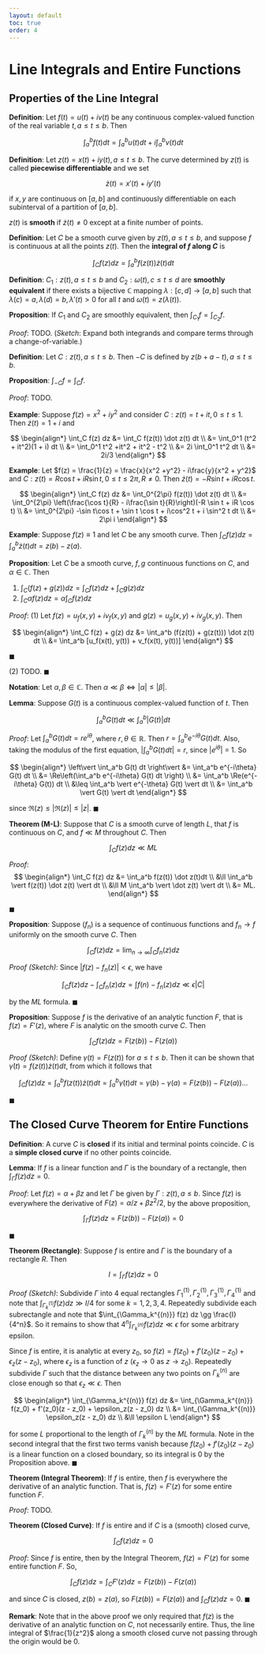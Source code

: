 ```yaml
---
layout: default
toc: true
order: 4
---
```


# Line Integrals and Entire Functions

## Properties of the Line Integral

**Definition**: Let $f(t) = u(t) + iv(t)$ be any continuous complex-valued function of the real variable $t, a \leq t \leq b$. Then

$$
\int_a^b f(t) dt = \int_a^b u(t) dt + i\int_a^b v(t) dt
$$

**Definition**: Let $z(t) = x(t) + iy(t), a \leq t \leq b$. The curve determined by $z(t)$ is called **piecewise differentiable** and we set

$$
\dot z(t) = x'(t) + iy'(t)
$$

if $x, y$ are continuous on $[a, b]$ and continuously differentiable on each subinterval of a partition of $[a, b]$.

$z(t)$ is **smooth** if $\dot z(t) \neq 0$ except at a finite number of points.

**Definition**: Let $C$ be a smooth curve given by $z(t), a \leq t \leq b$, and suppose $f$ is continuous at all the points $z(t)$. Then the **integral of $f$ along $C$** is

$$
\int_C f(z) dz = \int_a^b f(z(t))\dot z(t) dt
$$

**Definition**: $C_1: z(t), a \leq t \leq b$ and $C_2: \omega(t), c \leq t \leq d$ are **smoothly equivalent** if there exists a bijective $\mathbb C$ mapping $\lambda: [c, d] \to [a, b]$ such that $\lambda(c) = a, \lambda(d) = b, \lambda'(t) \gt 0$ for all $t$ and $\omega(t) = z(\lambda(t))$.

**Proposition**: If $C_1$ and $C_2$ are smoothly equivalent, then $\int_{C_1} f = \int_{C_2} f$.

*Proof*: TODO. (*Sketch*: Expand both integrands and compare terms through a change-of-variable.)

**Definition**: Let $C: z(t), a \leq t \leq b$. Then $-C$ is defined by $z(b + a - t), a \leq t \leq b$.

**Proposition**: $\int_{-C} f = \int_C f$.

*Proof*: TODO.

**Example**: Suppose $f(z) = x^2 + iy^2$ and consider $C: z(t) = t + it, 0 \leq t \leq 1$. Then $\dot z(t) = 1 + i$ and

$$
\begin{align*}
\int_C f(z) dz &= \int_C f(z(t)) \dot z(t) dt \\
&= \int_0^1 (t^2 + it^2)(1 + i) dt \\
&= \int_0^1 t^2 +it^2 + it^2 - t^2 \\
&= 2i \int_0^1 t^2 dt \\
&= 2i/3
\end{align*}
$$

**Example**: Let $f(z) = \frac{1}{z} = \frac{x}{x^2  +y^2} - i\frac{y}{x^2 + y^2}$ and $C: z(t) = R\cos t + iR \sin t, 0 \leq t \leq 2\pi, R \neq 0$. Then $\dot z(t) = -R \sin t + iR\cos t$.

$$
\begin{align*}
\int_C f(z) dz
&= \int_0^{2\pi} f(z(t)) \dot z(t) dt \\
&= \int_0^{2\pi} \left(\frac{\cos t}{R} - i\frac{\sin t}{R}\right)(-R \sin t + iR \cos t) \\
&= \int_0^{2\pi} -\sin t\cos t + \sin t \cos t + i\cos^2 t + i \sin^2 t dt \\
&= 2\pi i
\end{align*}
$$

**Example**: Suppose $f(z) \equiv 1$ and let $C$ be any smooth curve. Then $\int_C f(z) dz = \int_a^b \dot z(t) dt = z(b) - z(a)$.

**Proposition**: Let $C$ be a smooth curve, $f, g$ continuous functions on $C$, and $\alpha \in \mathbb C$. Then
1. $\int_C (f(z) + g(z)) dz = \int_C f(z) dz + \int_C g(z) dz$
2. $\int_C \alpha f(z) dz = \alpha \int_C f(z) dz$

*Proof*: (1) Let $f(z) = u_f(x, y) + iv_f(x, y)$ and $g(z) = u_g(x, y) + iv_g(x, y)$. Then

$$
\begin{align*}
\int_C f(z) + g(z) dz
&= \int_a^b (f(z(t)) + g(z(t))) \dot z(t) dt \\
&= \int_a^b [u_f(x(t), y(t)) + v_f(x(t), y(t))]
\end{align*}
$$ 

$\blacksquare$


(2) TODO. $\blacksquare$

**Notation**: Let $\alpha, \beta \in \mathbb C$. Then $\alpha \ll \beta \iff \vert \alpha \vert \leq \vert \beta \vert$.

**Lemma**: Suppose $G(t)$ is a continuous complex-valued function of $t$. Then

$$
\int_a^b G(t)dt \ll \int_a^b \vert G(t) \vert dt
$$

*Proof*: Let $\int_a^b G(t)dt = re^{i\theta}$, where $r, \theta \in \mathbb R$. Then $r = \int_a^b e^{-i\theta} G(t) dt$. Also, taking the modulus of the first equation, $\vert \int_a^b G(t) dt \vert = r$, since $\vert e^{i\theta} \vert$ = 1. So

$$
\begin{align*}
\left\vert \int_a^b G(t) dt \right\vert
&= \int_a^b e^{-i\theta} G(t) dt \\
&= \Re\left(\int_a^b e^{-i\theta} G(t) dt \right) \\
&= \int_a^b \Re(e^{-i\theta} G(t)) dt \\
&\leq \int_a^b \vert e^{-\theta} G(t) \vert dt \\
&= \int_a^b \vert G(t) \vert dt
\end{align*}
$$

since $\Re(z) \leq \vert \Re(z) \vert \leq \vert z \vert$. $\blacksquare$

**Theorem (M-L)**: Suppose that $C$ is a smooth curve of length $L$, that $f$ is continuous on $C$, and $f \ll M$ throughout $C$. Then

$$
\int_C f(z) dz \ll ML
$$

*Proof*: 
$$
\begin{align*}
\int_C f(z) dz
&= \int_a^b f(z(t)) \dot z(t)dt \\
&\ll \int_a^b \vert f(z(t)) \dot z(t) \vert dt \\
&\ll M \int_a^b \vert \dot z(t) \vert dt \\
&= ML.
\end{align*}
$$

$\blacksquare$

**Proposition**: Suppose $(f_n)$ is a sequence of continuous functions and $f_n \to f$ uniformly on the smooth curve $C$. Then

$$
\int_C f(z) dz = \lim_{n \to \infty} \int_C f_n(z) dz
$$

*Proof (Sketch)*: Since $\vert f(z) - f_n(z) \vert \lt \epsilon$, we have 

$$
\int_C f(z) dz - \int_C f_n(z) dz = \int f(n) - f_n(z) dz \ll \epsilon \vert C \vert
$$

by the $ML$ formula. $\blacksquare$

**Proposition**: Suppose $f$ is the derivative of an analytic function $F$, that is $f(z) = F'(z)$, where $F$ is analytic on the smooth curve $C$. Then

$$
\int_C f(z) dz = F(z(b)) - F(z(a))
$$

*Proof (Sketch)*: Define $\gamma(t) = F(z(t))$ for $a \leq t \leq b$. Then it can be shown that $\dot \gamma(t) = f(z(t)) \dot z(t) dt$, from which it follows that

$$
\int_C f(z) dz = \int_a^b f(z(t)) \dot z(t) dt = \int_a^b \dot \gamma(t) dt = \gamma(b) - \gamma(a) = F(z(b)) - F(z(a))\dots
$$

$\blacksquare$

## The Closed Curve Theorem for Entire Functions

**Definition**: A curve $C$ is **closed** if its initial and terminal points coincide. $C$ is a **simple closed curve** if no other points coincide.

**Lemma**: If $f$ is a linear function and $\Gamma$ is the boundary of a rectangle, then $\int_\Gamma f(z) dz = 0$.

*Proof*: Let $f(z) = \alpha + \beta z$ and let $\Gamma$ be given by $\Gamma: z(t), a \leq b$. Since $f(z)$ is everywhere the derivative of $F(z) = \alpha/z + \beta z^2/2$, by the above proposition,

$$
\int_\Gamma f(z) dz = F(z(b)) - F(z(a)) = 0
$$

$\blacksquare$

**Theorem (Rectangle)**: Suppose $f$ is entire and $\Gamma$ is the boundary of a rectangle $R$. Then

$$
I = \int_\Gamma f(z) dz = 0
$$

*Proof (Sketch)*: Subdivide $\Gamma$ into 4 equal rectangles $\Gamma_1^{(1)}, \Gamma_2^{(1)}, \Gamma_3^{(1)}, \Gamma_4^{(1)}$ and note that $\int_{\Gamma_k^{(1)}} f(z) dz \gg I/4$ for some $k = 1,2,3,4$. Repeatedly subdivide each subrectangle and note that $\int_{\Gamma_k^{(n)}} f(z) dz \gg \frac{I}{4^n}$. So it remains to show that $4^n \int_{\Gamma_k^{(n)}} f(z) dz \ll \epsilon$ for some arbitrary epsilon.

Since $f$ is entire, it is analytic at every $z_0$, so $f(z) = f(z_0) + f'(z_0)(z - z_0) + \epsilon_z(z - z_0)$, where $\epsilon_z$ is a function of $z$ ($\epsilon_z \to 0$ as $z \to z_0$). Repeatedly subdivide $\Gamma$ such that the distance between any two points on $\Gamma^{(n)}_k$ are close enough so that $\epsilon_z \ll \epsilon$. Then 

$$
\begin{align*}
\int_{\Gamma_k^{(n)}} f(z) dz
&= \int_{\Gamma_k^{(n)}} f(z_0) + f'(z_0)(z - z_0) + \epsilon_z(z - z_0) dz \\
&= \int_{\Gamma_k^{(n)}} \epsilon_z(z - z_0) dz \\
&\ll \epsilon L
\end{align*}
$$

for some $L$ proportional to the length of $\Gamma^{(n)}_k$ by the $ML$ formula. Note in the second integral that the first two terms vanish because $f(z_0) + f'(z_0)(z- z_0)$ is a linear function on a closed boundary, so its integral is 0 by the Proposition above. $\blacksquare$

**Theorem (Integral Theorem)**: If $f$ is entire, then $f$ is everywhere the derivative of an analytic function. That is, $f(z) = F'(z)$ for some entire function $F$.

*Proof*: TODO.

**Theorem (Closed Curve)**: If $f$ is entire and if $C$ is a (smooth) closed curve,

$$
\int_C f(z) dz = 0
$$

*Proof*: Since $f$ is entire, then by the Integral Theorem, $f(z) = F'(z)$ for some entire function $F$. So,

$$
\int_C f(z) dz = \int_C F'(z) dz = F(z(b)) - F(z(a))
$$

and since $C$ is closed, $z(b) = z(a)$, so $F(z(b)) = F(z(a))$ and $\int_C f(z) dz = 0$. $\blacksquare$

**Remark**: Note that in the above proof we only required that $f(z)$ is the derivative of an analytic function on $C$, not necessarily entire. Thus, the line integral of $\frac{1}{z^2}$ along a smooth closed curve not passing through the origin would be 0.